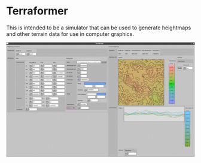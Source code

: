 # Terraformer

This is intended to be a simulator that can be used to generate heightmaps and other terrain data
for use in computer graphics.


![The main gui](ui.png)
